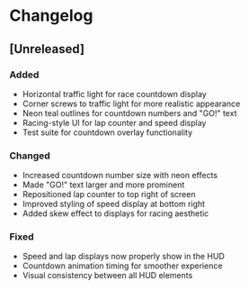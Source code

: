 # Changelog

## [Unreleased]

### Added
- Horizontal traffic light for race countdown display
- Corner screws to traffic light for more realistic appearance
- Neon teal outlines for countdown numbers and "GO!" text
- Racing-style UI for lap counter and speed display
- Test suite for countdown overlay functionality

### Changed
- Increased countdown number size with neon effects
- Made "GO!" text larger and more prominent
- Repositioned lap counter to top right of screen
- Improved styling of speed display at bottom right
- Added skew effect to displays for racing aesthetic

### Fixed
- Speed and lap displays now properly show in the HUD
- Countdown animation timing for smoother experience
- Visual consistency between all HUD elements 